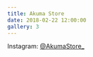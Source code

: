 ```yaml
---
title: Akuma Store
date: 2018-02-22 12:00:00
gallery: 3
---
```


Instagram: [@AkumaStore\_](http://instagram.com/akumastore_)
